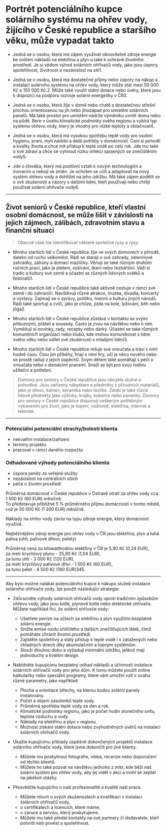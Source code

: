 # Portrét potenciálního kupce solárního systému na ohřev vody, žijícího v České republice a staršího věku, může vypadat takto

- Jedná se o osobu, která má zájem využívat obnovitelné zdroje energie ke snížení nákladů na elektřinu a plyn a také k ochraně životního prostředí. Je si vědom výhod solárních ohřívačů vody, jako jsou úspory, spolehlivost, životnost a nezávislost na síti1.

- Jedná se o osobu, která má dostatečné příjmy nebo úspory na nákup a instalaci solárního systému na ohřev vody, který může stát mezi 50 000 Kč a 150 000 Kč.2. Může také využít státní dotace nebo úvěry, které jsou k dispozici na podporu rozvoje solární energetiky v ČR3.

- Jedná se o osobu, která žije v domě nebo chatě s dostatečnou střešní plochou orientovanou na jih nebo jihozápad pro umístění solárních panelů. Má také prostor pro umístění nádrže výměníku uvnitř domu nebo na půdě. Bere v úvahu klimatické podmínky svého regionu a vybírá typ systému ohřevu vody, který je vhodný pro nízké teploty a oblačnost4.

- Jedná se o osobu, která má vysokou spotřebu teplé vody pro osobní hygienu, praní, mytí nádobí a další potřeby v domácnosti. Cení si pohodlí a kvality života a chce mít přístup k teplé vodě po celý rok. Jde mu také o své zdraví a chce se vyhnout riziku infekcí spojených se znečištěním vody5.

- Jde o člověka, který má pozitivní vztah k novým technologiím a inovacím a nebojí se změn. Je ochoten se učit a adaptovat na nový systém ohřevu vody a dohlížet na jeho údržbu. Má také zájem podělit se o své zkušenosti a názory s dalšími lidmi, kteří používají nebo chtějí používat solární ohřívače vody6.

******************

## Život seniorů v České republice, kteří vlastní osobní domácnost, se může lišit v závislosti na jejich zájmech, zálibách, zdravotním stavu a finanční situaci

> Obecně však lze identifikovat některé společné rysy a rysy:

- Mnoho starších lidí v České republice žije ve svých domovech v přírodě, daleko od ruchu velkoměst. Rádi se starají o své zahrady, zeleninové zahrádky, záhony a domácí mazlíčky. Věnují se také různým druhům ručních prací, jako je pletení, vyšívání, tkaní nebo řezbářství. Váží si tradic a kultury své země a účastní se různých lidových svátků a festivalů1.

- Mnoho starších lidí v České republice také aktivně cestuje v rámci své země i do zahraničí. Navštěvují různé atrakce, muzea, divadla, koncerty a výstavy. Zajímají se o zprávy, politiku, historii a kulturu jiných národů. Rádi také sportují a cvičí, jako je chůze, jízda na kole, lyžování, běh nebo jóga2.

- Mnoho starších lidí v České republice zůstává v kontaktu se svými příbuznými, přáteli a sousedy. Často je zvou na návštěvu nebo k nim. Vyměňují si novinky, rady, recepty nebo dárky. Účastní se také různých komunitních organizací nebo klubů, kde mohou komunikovat s lidmi svého věku nebo sdílet své zkušenosti s mladými lidmi3.

- Mnoho starších lidí v České republice miluje svá vnoučata a tráví s nimi hodně času. Čtou jim příběhy, hrají s nimi hry, učí je něco nového nebo se prostě radují z jejich úspěchů. Svým dětem také pomáhají s péčí o vnoučata nebo s domácími pracemi. Snaží se být pro svou rodinu užiteční a potřební.

> Domovy pro seniory v České republice jsou obvykle útulné a pohodlné.
> Jsou zařízeny nábytkem a předměty z přírodních materiálů, jako je dřevo, kámen, keramika nebo textilie.
> Zdobí je také různé lidové předměty jako výšivky, krajky, koberce nebo panenky.
> Domovy pro seniory v České republice disponují veškerým potřebným vybavením pro život, jako je topení, vodovod, elektřina, internet a televize.

******************

### Potenciální potenciální strachy/bolesti klienta

- nekvalitní instalace/zařízení
- termíny projektu
- pracovat v rámci daného rozpočtu

### Odhadované výhody potenciálního klienta

- úspora peněz za veřejné služby
- nezávislost na centrálních sítích
- péče o životní prostředí

Průměrná domácnost v České republice v Ostravě utratí za ohřev vody cca 1 500 Kč (60 EUR) měsíčně.  
To představuje přibližně 5 % průměrného příjmu domácnosti v tomto městě, což je 30 000 Kč (1 200 EUR) měsíčně.

Náklady na ohřev vody závisí na typu zdroje energie, který domácnost využívá.

Nejběžnějšími zdroji energie pro ohřev vody v ČR jsou elektřina, plyn a tuhá paliva (uhlí, palivové dřevo, pelety)

Průměrná cena za kilowatthodinu elektřiny v ČR je 5,90 Kč (0,24 EUR),  
za metr krychlový plynu - 25,90 Kč (1,04 EUR),  
za tunu uhlí - 3 000 Kč (120 EUR),  
za metr krychlový palivové dříví - 1 500 Kč (60 EUR),  
za tunu pelet - 4 500 Kč (180 EUR)345.

******************

Aby bylo možné nalákat potenciálního kupce k nákupu služeb instalace solárního ohřívače vody, lze použít následující strategie:

- Zdůrazněte výhody solárních ohřívačů vody oproti tradičním způsobům ohřevu vody, jako jsou kotle, plynové kotle nebo elektrické ohřívače. Můžete například říci, že solární ohřívače vody:

  - Ušetřete peníze na účtech za elektřinu a plyn využitím bezplatné solární energie.
  - Snižte emise oxidu uhličitého a dalších znečišťujících látek, čímž pomáháte chránit životní prostředí.
  - Zajistěte spolehlivý a stálý přístup k teplé vodě i v zatažených nebo chladných dnech díky akumulačním a topným systémům.
  - Slouží dlouhou dobu a vyžadují minimální údržbu, jelikož mají jednoduchý a kvalitní design.

- Nabídněte kupujícímu bezplatný odhad nákladů a účinnosti instalace solárních ohřívačů vody pro jeho dům. K tomu můžete použít online kalkulačky nebo speciální programy, které vám umožní vzít v úvahu různé parametry, jako například:

  - Plocha a orientace střechy, na kterou budou solární panely instalovány.
  - Počet a objem zásobníků teplé vody.
  - Průměrná spotřeba teplé vody za den a rok.
  - Klimatické podmínky regionu, jako je počet hodin slunečního svitu, teplota vzduchu a vody.
  - Náklady na elektřinu a plyn v regionu.  
  - Možnost získání státní dotace nebo zvýhodněných úvěrů na instalaci solárních ohřívačů vody.

- Ukažte kupujícímu příklady úspěšně dokončených projektů instalace solárního ohřívače vody, které jsme dokončili pro jiné klienty.

  - Můžete mu poskytnout fotografie, videa, recenze nebo doporučení od těchto klientů.
  - Můžete ho také pozvat na návštěvu jednoho z míst, kde běží náš solární systém pro ohřev vody, aby jej viděl v akci a mohl se zeptat na jakékoli otázky.

- Přesvědčte kupujícího o naší profesionalitě a kvalitě naší práce.

  - Můžete mluvit o svých zkušenostech a kvalifikaci v instalaci solárních ohřívačů vody,
  - o certifikátech a licencích, které máme,
  - o záruce a servisu, který poskytujeme.
  - Můžete mu také předat kontakty na své partnery či dodavatele, kteří potvrdí naši pověst a spolehlivost.
